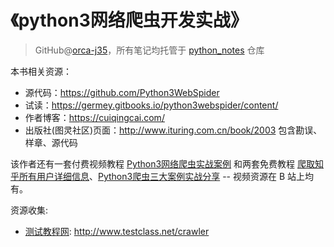 # 《python3网络爬虫开发实战》
> GitHub@[orca-j35](https://github.com/orca-j35)，所有笔记均托管于 [python_notes](https://github.com/orca-j35/python_notes) 仓库

本书相关资源：

- 源代码：https://github.com/Python3WebSpider
- 试读：https://germey.gitbooks.io/python3webspider/content/
- 作者博客：https://cuiqingcai.com/
- 出版社(图灵社区)页面：http://www.ituring.com.cn/book/2003 包含勘误、样章、源代码

该作者还有一套付费视频教程 [Python3网络爬虫实战案例](https://cuiqingcai.com/4320.html) 和两套免费教程 [爬取知乎所有用户详细信息](https://edu.hellobi.com/course/163)、[Python3爬虫三大案例实战分享](https://edu.hellobi.com/course/156) -- 视频资源在 B 站上均有。

资源收集:

- [测试教程网](http://www.testclass.net/all): http://www.testclass.net/crawler
